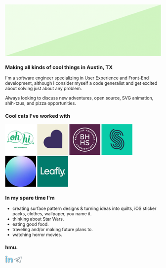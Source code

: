 <p align="center">
  <img src="./assets/header.gif">
</p>




<h3>Making all kinds of cool things in Austin, TX</h3>

I'm a software engineer specializing in User Experience and Front-End development, although I consider myself a code generalist and get excited about solving just about any problem. 

Always looking to discuss new adventures, open source, SVG animation, shih-tzus, and pizza opportunities.


<h3>Cool cats I've worked with</h3>

<div>
    <a href="https://www.facebook.com/ohhiapp"><img height="100" src="assets/oh-hi.jpeg"></a>
    <a href="https://loveIntently.com/"><img height="100" src="assets/loveIntently.png"></a>
    <a href="https://www.bhhs.com/kansas-city-realty-ks301"><img height="100" src="assets/bhhs.jpeg"></a>
    <a href="https://www.wearespreetail.com/"><img height="100" src="assets/spreetail.png"></a>
    <a href="https://www.helloworldcs.org/"><img height="100" src="assets/helloWorldCS.jpeg"></a>
    <a href="https://www.leafly.com/"><img height="100" src="assets/leafly.jpeg"></a>
</div>

<h3>In my spare time I'm</h3>

* creating surface pattern designs & turning ideas into quilts, iOS sticker packs, clothes, wallpaper, you name it. 
* thinking about Star Wars.
* eating good food.
* traveling and/or making future plans to.
* watching horror movies.

<h3>hmu.</h3>
<div>
    <a href="https://www.linkedin.com/in/ashwoodall/"><img width="25" src="assets/linkedin.png"></a>
    <a href="mailto:ash.woodall@gmail.com"><img width="25" src="assets/email.png"></a>
</div>